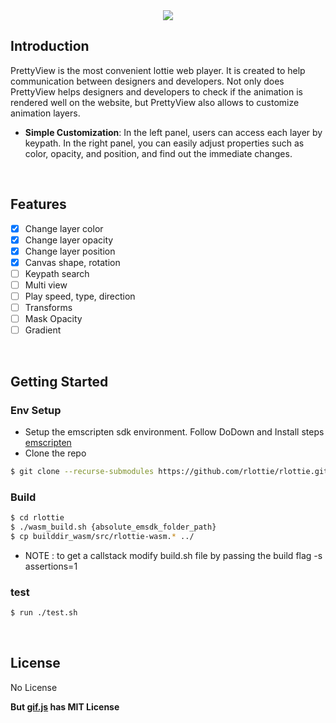<center><img src="https://user-images.githubusercontent.com/25967949/94992643-7173a580-05c6-11eb-8514-322f459a88d8.png"></center>

## Introduction
PrettyView is the most convenient lottie web player. It is created to help communication between designers and developers. Not only does PrettyView helps designers and developers to check if the animation is rendered well on the website, but PrettyView also allows to customize animation layers.

- **Simple Customization**: In the left panel, users can access each layer by keypath. In the right panel, you can easily adjust properties such as color, opacity, and position, and find out the immediate changes.
<br>

## Features
- [x] Change layer color
- [x] Change layer opacity
- [x] Change layer position
- [X] Canvas shape, rotation
- [ ] Keypath search
- [ ] Multi view
- [ ] Play speed, type, direction
- [ ] Transforms
- [ ] Mask Opacity
- [ ] Gradient

<br>

## Getting Started
### Env Setup

- Setup the emscripten sdk environment. Follow  DoDown and Install steps [emscripten](https://emscripten.org/docs/getting_started/downloads.html)
- Clone the repo
```bash
$ git clone --recurse-submodules https://github.com/rlottie/rlottie.github.io.git
```

### Build
```bash
$ cd rlottie
$ ./wasm_build.sh {absolute_emsdk_folder_path}
$ cp builddir_wasm/src/rlottie-wasm.* ../
```
- NOTE : to get a callstack modify build.sh file by passing the build flag -s assertions=1


### test
```bash
$ run ./test.sh
```

<br>

## License

No License

**But [gif.js](https://github.com/jnordberg/gif.js) has MIT License**
